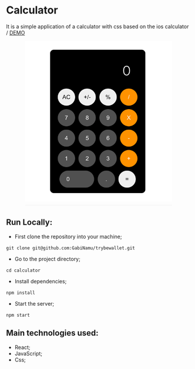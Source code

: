 # Calculator
It is a simple application of a calculator with css based on the ios calculator /
[DEMO](https://gabinamu.github.io/calculator/)

<div align="center">
<img src="./src/img/calculator.png" alt="login" width="400px" height="450px">
</div>

## Run Locally:
- First clone the repository into your machine;

```
git clone git@github.com:GabiNamu/trybewallet.git
```
- Go to the project directory;

```
cd calculator
```

- Install dependencies;

```
npm install
```
- Start the server;
```
npm start
```

## Main technologies used:
- React;
- JavaScript;
- Css;
